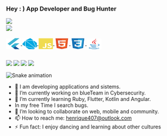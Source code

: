 ### Hey : ) App Developer and Bug Hunter

<div>
  <a href="https://github.com/rikosoo">
  <img height="180em" src="https://github-readme-stats.vercel.app/api?username=rikosoo&show_icons=true&theme=dracula&include_all_commits=true&count_private=true"/>
    <br>
  <img height="180em" src="https://github-readme-stats.vercel.app/api/top-langs/?username=rikosoo&layout=compact&langs_count=7&theme=dracula"/>
</div>
  <div style="display: inline_block"><br>
   <img align="center" alt="Henrique-flutter" height="30" width="40" src="https://raw.githubusercontent.com/devicons/devicon/master/icons/flutter/flutter-original.svg">
   <img align="center" alt="Henrique-dart" height="30" width="40" src="https://raw.githubusercontent.com/devicons/devicon/master/icons/dart/dart-plain.svg">
  <img align="center" alt="Henrique-Js" height="30" width="40" src="https://raw.githubusercontent.com/devicons/devicon/master/icons/javascript/javascript-plain.svg">
  <img align="center" alt="Henrique-HTML" height="30" width="40" src="https://raw.githubusercontent.com/devicons/devicon/master/icons/html5/html5-original.svg">
  <img align="center" alt="Henrique-CSS" height="30" width="40" src="https://raw.githubusercontent.com/devicons/devicon/master/icons/css3/css3-original.svg">
  <img align="center" alt="Henrique-Java" height="30" width="40" src="https://raw.githubusercontent.com/devicons/devicon/master/icons/java/java-original.svg">
  
</div>
  
  ##

  <div> 
  
  <a href="https://www.instagram.com/hoffs_flutter/" target="_blank"><img src="https://img.shields.io/badge/-Instagram-%23E4405F?style=for-the-badge&logo=instagram&logoColor=white" target="_blank"></a>
 	<a href="https://www.twitch.tv/henriquehof" target="_blank"><img src="https://img.shields.io/badge/Twitch-9146FF?style=for-the-badge&logo=twitch&logoColor=white" target="_blank"></a>
   <a href = "mailto:henrique407@outlook.com"><img src="https://img.shields.io/badge/-Gmail-%23333?style=for-the-badge&logo=gmail&logoColor=white" target="_blank"></a>
  <a href="https://www.linkedin.com/in/henrique-hoffmann-110a7b104/" target="_blank"><img src="https://img.shields.io/badge/-LinkedIn-%230077B5?style=for-the-badge&logo=linkedin&logoColor=white" target="_blank"></a> 
 
  ![Snake animation](https://github.com/rikosoo/rikosoo/blob/output/github-contribution-grid-snake.svg)
 
</div>





- 🔭 I am developing applications and sistems.
- 🔭 I’m currently working on blueTeam in Cybersecurity.
- 🌱 I’m currently learning Ruby, Flutter, Kotlin and Angular.
-  In my free Time I search bugs.
- 👯 I’m looking to collaborate on web, mobile and community.
- 📫 How to reach me: henrique407@outlook.com
- ⚡ Fun fact: I enjoy dancing and learning about other cultures


